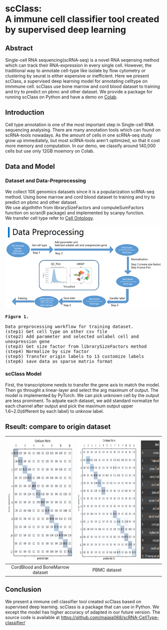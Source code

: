 # scClass: <br>A immune cell classifier tool created by supervised deep learning

## Abstract
Single-cell RNA sequencing(scRNA-seq) is a novel RNA seqensing method which can track their RNA-expression in every single cell. 
However, the traditional way to annotate cell-type like isolate by flow cytometry or clustering by seurat is either expensive or inefficient.
Here we present scClass, a supervised deep learning model for annotating celltype on immmune cell.
scClass use bone marrow and cord blood dataset to training and try to predict on pbmc and other dataset.
We provide a package for running scClass on Python and have a demo on [Colab]().

## Introduction
Cell type annotation is one of the most important step in Single-cell RNA sequencing analysing.
There are many annotation tools which can found on scRNA-tools nowadays.
As the amount of cells in one scRNA-seq study grow up immediately,
but most scRNA-tools aren't optimized, so that it cost more memory and computation.
In our demo, we classify around 140,000 cells but use only 12GB moemory on Colab.

## Data and Model

### Dataset and Data-Preprocessing
We collect 10X genomics datasets since it is a popularization scRNA-seq method.
Using bone marrow and cord blood dataset to training and try to predict on pbmc and other dataset.<br>
We use algothithn from librarySizeFactors and computeSumFactors function on scran(R package) and implemented by scanpy function.<br>
We transfer cell type refer to [Cell Ontology](https://www.ebi.ac.uk/ols/ontologies/cl).
<div align="center">
  <kbd>
    <img src="pic/data_preprocessing.png" width="540" height="270"><br>
    <p align="left">
      <b>Figure 1.</b><br><br>
      Data preprocessing workflow for training dataset.<br>
      (step1) Get cell type on other csv file<br>
      (step2) Add parameter and selected unlabel cell and unexpression gene<br>
      (step3) Get size factor from librarySizeFactors method<br>
      (step4) Normalize by size factor<br>
      (step5) Transfer origin labels to 13 customize labels<br>
      (step6) save data as sparse matrix format<br>
    </p>
  </kbd>
</div>  

### scClass Model
First, the transcriptome needs to transfer the gene axis to match the model.
Then go throught a linear-layer and select the arg maximum of output.
The model is implemented by PyTorch.
We can pick unknown cell by the output are less prominent. 
To adpate each dataset,  we add standard normalize for each channel after output and pick the maximum output upper 1.6~2.0(different by each label) to unknow label.

## Rseult: compare to origin dataset
<div align="center">
  
| <img src="pic/cb_bm_confusion.png" width="400" height="400">| <img src="pic/pbmc_confusion.png" width="400" height="400">| <img src="pic/label2index.png" width="150" height="380">|
|:-:|:-:|:-:|
| CordBlood and BoneMarrow dataset | PBMC dataset | |
  
</div>

## Conclusion
We present a immune cell classifier tool created scClass based on supervised deep learning.
scClass is a package that can use in Python.
We except the model has higher accuracy of adapted in our future version.
The source code is available at https://github.com/majaja068/scRNA-CellType-classifier/
